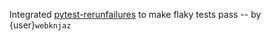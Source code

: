 Integrated [pytest-rerunfailures] to make flaky tests pass
-- by {user}`webknjaz`

[pytest-rerunfailures]: https://pypi.org/p/pytest-rerunfailures
